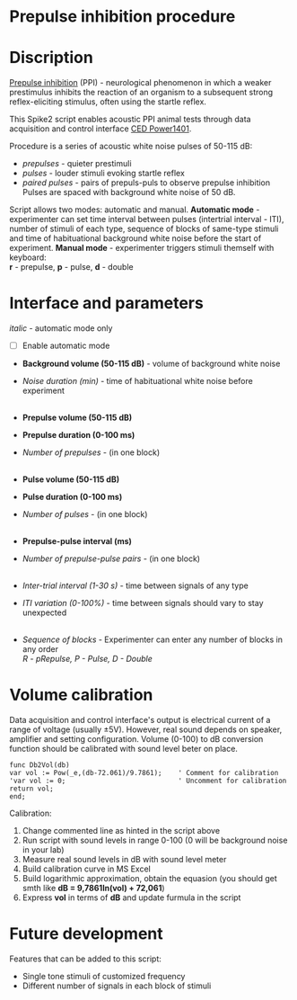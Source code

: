 # Prepulse inhibition procedure

# Discription

[Prepulse inhibition](https://en.wikipedia.org/wiki/Prepulse_inhibition/) (PPI) - 
neurological phenomenon in which a weaker prestimulus inhibits the reaction of an organism 
to a subsequent strong reflex-eliciting stimulus, often using the startle reflex.

This Spike2 script enables acoustic PPI animal tests through data acquisition 
and control interface [CED Power1401](https://ced.co.uk/products/pow3in).

Procedure is a series of acoustic white noise pulses of 50-115 dB:
- *prepulses* - quieter prestimuli 
- *pulses* - louder stimuli evoking startle reflex
- *paired pulses* - pairs of prepuls-puls to observe prepulse inhibition
Pulses are spaced with background white noise of 50 dB.

Script allows two modes: automatic and manual. 
**Automatic mode** - experimenter can set time interval between pulses (intertrial interval - ITI), number of stimuli
of each type, sequence of blocks of same-type stimuli and time of habituational background white noise
before the start of experiment.
**Manual mode** - experimenter triggers stimuli themself with keyboard:  
**r** - prepulse, **p** - pulse, **d** - double

# Interface and parameters

*italic* - automatic mode only  
- [ ] Enable automatic mode
- **Background volume (50-115 dB)** - volume of background white noise
- *Noise duration (min)* - time of habituational white noise before experiment <br/><br/>

- **Prepulse volume (50-115 dB)**
- **Prepulse duration (0-100 ms)**
- *Number of prepulses* - (in one block) <br/><br/>

- **Pulse volume (50-115 dB)**
- **Pulse duration (0-100 ms)**
- *Number of pulses* - (in one block) <br/><br/>
  
- **Prepulse-pulse interval (ms)**
- *Number of prepulse-pulse pairs* - (in one block) <br/><br/>
  
- *Inter-trial interval (1-30 s)* - time between signals of any type
- *ITI variation (0-100%)* - time between signals should vary to stay unexpected <br/><br/>  
  
- *Sequence of blocks* - Experimenter can enter any number of blocks in any order  
*R - pRepulse, P - Pulse, D - Double*

# Volume calibration

Data acquisition and control interface's output is electrical current of a range of
voltage (usually ±5V). However, real sound depends on speaker, amplifier and setting configuration. 
Volume (0-100) to dB conversion function should be calibrated with sound level beter on place.

```
func Db2Vol(db)     
var vol := Pow(_e,(db-72.061)/9.7861);    ' Comment for calibration
'var vol := 0;                            ' Uncomment for calibration
return vol;
end;
```

Calibration:
1. Change commented line as hinted in the script above
2. Run script with sound levels in range 0-100 (0 will be background noise in your lab)
3. Measure real sound levels in dB with sound level meter
4. Build calibration curve in MS Excel
5. Build logarithmic approximation, obtain the equasion (you should get smth like **dB = 9,7861ln(vol) + 72,061**)
6. Express **vol** in terms of **dB** and update furmula in the script

# Future development

Features that can be added to this script:
- Single tone stimuli of customized frequency
- Different number of signals in each block of stimuli
